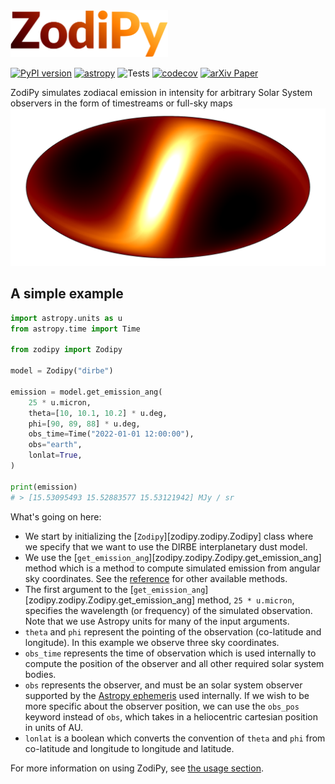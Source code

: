 
<img src="img/zodipy_logo.png" alt="ZodiPy logo" width="50%">

[![PyPI version](https://badge.fury.io/py/zodipy.svg)](https://badge.fury.io/py/zodipy)
[![astropy](http://img.shields.io/badge/powered%20by-AstroPy-orange.svg?style=flat)](http://www.astropy.org/)
![Tests](https://github.com/MetinSa/zodipy/actions/workflows/tests.yml/badge.svg)
[![codecov](https://codecov.io/gh/Cosmoglobe/zodipy/branch/main/graph/badge.svg?token=VZP9L79EUJ)](https://codecov.io/gh/Cosmoglobe/zodipy)
[![arXiv Paper](https://img.shields.io/badge/arXiv-2205.12962-green)](https://arxiv.org/abs/2205.12962)

ZodiPy simulates zodiacal emission in intensity for arbitrary Solar System observers in the form of timestreams or full-sky maps
![ZodiPy Logo](img/zodipy_map.png)


## A simple example

```python
import astropy.units as u
from astropy.time import Time

from zodipy import Zodipy

model = Zodipy("dirbe")

emission = model.get_emission_ang(
    25 * u.micron,
    theta=[10, 10.1, 10.2] * u.deg,
    phi=[90, 89, 88] * u.deg,
    obs_time=Time("2022-01-01 12:00:00"),
    obs="earth",
    lonlat=True,
)

print(emission)
# > [15.53095493 15.52883577 15.53121942] MJy / sr
```

What's going on here:

- We start by initializing the [`Zodipy`][zodipy.zodipy.Zodipy] class where we specify that we want to use the DIRBE interplanetary dust model.
- We use the [`get_emission_ang`][zodipy.zodipy.Zodipy.get_emission_ang] method which is a method to compute simulated emission from angular sky coordinates. See the [reference](reference.md) for other available methods.
- The first argument to the [`get_emission_ang`][zodipy.zodipy.Zodipy.get_emission_ang] method, `25 * u.micron`, specifies the wavelength (or frequency) of the simulated observation. Note that we use Astropy units for many of the input arguments.
- `theta` and `phi` represent the pointing of the observation (co-latitude and longitude). In this example we observe three sky coordinates.
- `obs_time` represents the time of observation which is used internally to compute the position of the observer and all other required solar system bodies.
- `obs` represents the observer, and must be an solar system observer supported by the [Astropy ephemeris](https://docs.astropy.org/en/stable/coordinates/solarsystem.html) used internally. If we wish to be more specific about the observer position, we can use the `obs_pos` keyword instead of `obs`, which takes in a heliocentric cartesian position in units of AU.
- `lonlat` is a boolean which converts the convention of `theta` and `phi` from co-latitude and longitude to longitude and latitude.

For more information on using ZodiPy, see [the usage section](usage.md).

